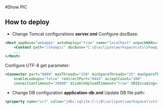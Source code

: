 #Show PIC
## How to deploy
- Change Tomcat configurations
**server.xml**
Configure docBase:
```xml
<Host appBase="webapps" autoDeploy="true" name="localhost" unpackWARs="true">
	<Context path="/showpic" docBase="C:\D\eclipse\workspace\sts\showpic\src\main\webapp" />
	...
</Host>
```
Configure UTF-8 get parameter:
```xml
<Connector port="8080" maxThreads="150" minSpareThreads="25" maxSpareThreads="75"
    enableLookups="false" redirectPort="8443" acceptCount="100"
    connectionTimeout="20000" disableUploadTimeout="true" URIEncoding='UTF-8' />
```

- Change DB configuration
**application-db.xml**
Update DB file path:
```xml
<property name="url" value="jdbc:sqlite:C:\\D\\eclipse\\workspace\\sts\\showpic\\src\\main\\webapp\\db\\showpic.db" />
```
